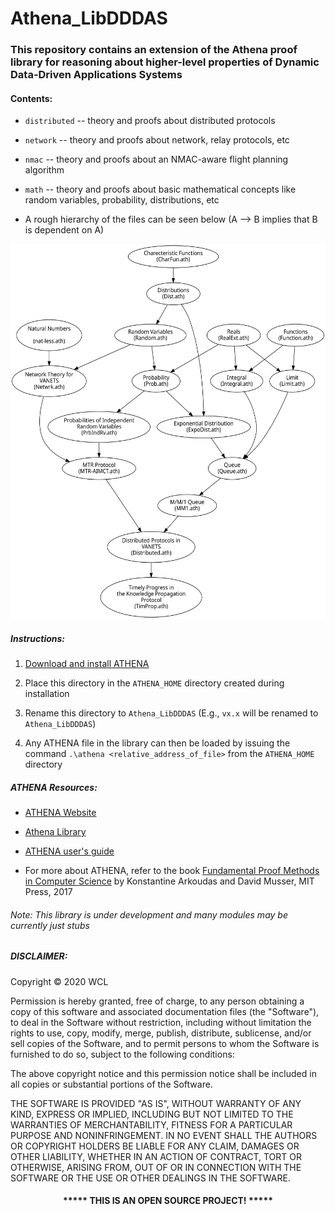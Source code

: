 # Athena_LibDDDAS

### This repository contains an extension of the Athena proof library for reasoning about higher-level properties of Dynamic Data-Driven Applications Systems


#### Contents:

* `distributed` -- theory and proofs about distributed protocols

* `network` -- theory and proofs about network, relay protocols, etc

* `nmac` -- theory and proofs about an NMAC-aware flight planning algorithm 

* `math` -- theory and proofs about basic mathematical concepts like random variables, probability, distributions, etc  

* A rough hierarchy of the files can be seen below (A --> B implies that B is dependent on A)
<p align="center">
  <img height="600" src="root_hierarchy.svg">
</p>

##### Instructions:

1. [Download and install ATHENA](https://proofcentral.org/athena/1.4/) 

2. Place this directory in the `ATHENA_HOME` directory created during installation

3. Rename this directory to `Athena_LibDDDAS` (E.g., `vx.x` will be renamed to `Athena_LibDDDAS`) 

3. Any ATHENA file in the library can then be loaded by issuing the command `.\athena <relative_address_of_file>` from the `ATHENA_HOME` directory


##### ATHENA Resources:

* [ATHENA Website](http://proofcentral.org/)

* [Athena Library](http://proofcentral.org/athena/lib/)

* [ATHENA user's guide](http://proofcentral.org/athena/Athena_User's_Guide.pdf)

* For more about ATHENA, refer to the book [Fundamental Proof Methods in Computer Science](https://mitpress.mit.edu/books/fundamental-proof-methods-computer-science) by Konstantine Arkoudas and David Musser, MIT Press, 2017


###### Note: This library is under development and many modules may be currently just stubs

##### DISCLAIMER: 

Copyright &copy; 2020 WCL

Permission is hereby granted, free of charge, to any person obtaining a copy
of this software and associated documentation files (the "Software"), to deal
in the Software without restriction, including without limitation the rights
to use, copy, modify, merge, publish, distribute, sublicense, and/or sell
copies of the Software, and to permit persons to whom the Software is
furnished to do so, subject to the following conditions:

The above copyright notice and this permission notice shall be included in all
copies or substantial portions of the Software.

THE SOFTWARE IS PROVIDED "AS IS", WITHOUT WARRANTY OF ANY KIND, EXPRESS OR
IMPLIED, INCLUDING BUT NOT LIMITED TO THE WARRANTIES OF MERCHANTABILITY,
FITNESS FOR A PARTICULAR PURPOSE AND NONINFRINGEMENT. IN NO EVENT SHALL THE
AUTHORS OR COPYRIGHT HOLDERS BE LIABLE FOR ANY CLAIM, DAMAGES OR OTHER
LIABILITY, WHETHER IN AN ACTION OF CONTRACT, TORT OR OTHERWISE, ARISING FROM,
OUT OF OR IN CONNECTION WITH THE SOFTWARE OR THE USE OR OTHER DEALINGS IN THE
SOFTWARE.
#### <p align="middle">***** THIS IS AN OPEN SOURCE PROJECT! *****</p>

